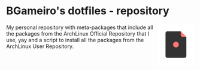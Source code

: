 # BGameiro's dotfiles - repository

<img style="filter:hue-rotate(150deg)" align="right" width="100" height="auto" src="../dotfiles-logo.png">

My personal repository with meta-packages that include all the packages from the ArchLinux Official Repository that I use, yay and a script to install all the packages from the ArchLinux User Repository.